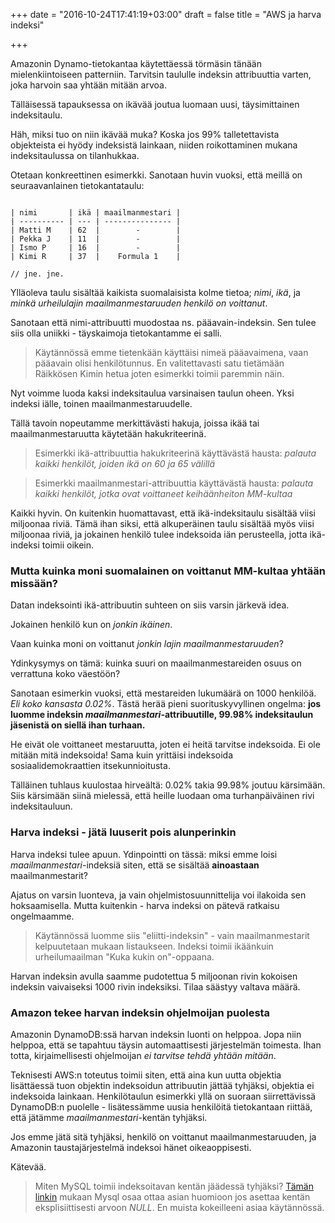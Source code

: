 +++
date = "2016-10-24T17:41:19+03:00"
draft = false
title = "AWS ja harva indeksi"

+++

Amazonin Dynamo-tietokantaa käytettäessä törmäsin tänään mielenkiintoiseen patterniin. Tarvitsin taululle indeksin attribuuttia varten, joka harvoin saa yhtään mitään arvoa. 

Tälläisessä tapauksessa on ikävää joutua luomaan uusi, täysimittainen indeksitaulu. 

Häh, miksi tuo on niin ikävää muka? Koska jos 99% talletettavista objekteista ei hyödy indeksistä lainkaan, niiden roikottaminen mukana indeksitaulussa on tilanhukkaa.

Otetaan konkreettinen esimerkki. Sanotaan huvin vuoksi, että meillä on seuraavanlainen tietokantataulu:

```

| nimi       | ikä | maailmanmestari |
| ---------- | --- | --------------- |
| Matti M    | 62  |        -        |
| Pekka J    | 11  |        -        |    
| Ismo P     | 16  |        -        | 
| Kimi R     | 37  |    Formula 1    | 

// jne. jne.

```

Ylläoleva taulu sisältää kaikista suomalaisista kolme tietoa; *nimi*, *ikä*, ja *minkä urheilulajin maailmanmestaruuden henkilö on voittanut*.

Sanotaan että nimi-attribuutti muodostaa ns. pääavain-indeksin. Sen tulee siis olla uniikki - täyskaimoja tietokantamme ei salli. 

> Käytännössä emme tietenkään käyttäisi nimeä pääavaimena, vaan pääavain olisi henkilötunnus. En valitettavasti satu tietämään Räikkösen Kimin hetua joten esimerkki toimii paremmin näin.

Nyt voimme luoda kaksi indeksitaulua varsinaisen taulun oheen. Yksi indeksi iälle, toinen maailmanmestaruudelle. 

Tällä tavoin nopeutamme merkittävästi hakuja, joissa ikää tai maailmanmestaruutta käytetään hakukriteerinä.

> Esimerkki ikä-attribuuttia hakukriteerinä käyttävästä hausta: *palauta kaikki henkilöt, joiden ikä on 60 ja 65 välillä*

> Esimerkki maailmanmestari-attribuuttia käyttävästä hausta: *palauta kaikki henkilöt, jotka ovat voittaneet keihäänheiton MM-kultaa* 

Kaikki hyvin. On kuitenkin huomattavast, että ikä-indeksitaulu sisältää viisi miljoonaa riviä. Tämä ihan siksi, että alkuperäinen taulu sisältää myös viisi miljoonaa riviä, ja jokainen henkilö tulee indeksoida iän perusteella, jotta ikä-indeksi toimii oikein.

### Mutta kuinka moni suomalainen on voittanut MM-kultaa yhtään missään?

Datan indeksointi ikä-attribuutin suhteen on siis varsin järkevä idea. 

Jokainen henkilö kun on *jonkin ikäinen*. 

Vaan kuinka moni on voittanut *jonkin lajin maailmanmestaruuden*? 

Ydinkysymys on tämä: kuinka suuri on maailmanmestareiden osuus on verrattuna koko väestöön?

Sanotaan esimerkin vuoksi, että mestareiden lukumäärä on 1000 henkilöä. *Eli koko kansasta 0.02%*. Tästä herää pieni suorituskyvyllinen ongelma: **jos luomme indeksin *maailmanmestari*-attribuutille, 99.98% indeksitaulun jäsenistä on siellä ihan turhaan.**

He eivät ole voittaneet mestaruutta, joten ei heitä tarvitse indeksoida. Ei ole mitään mitä indeksoida! Sama kuin yrittäisi indeksoida sosiaalidemokraattien itsekunnioitusta.

Tälläinen tuhlaus kuulostaa hirveältä: 0.02% takia 99.98% joutuu kärsimään. Siis kärsimään siinä mielessä, että heille luodaan oma turhanpäiväinen rivi indeksitauluun. 

### Harva indeksi - jätä luuserit pois alunperinkin

Harva indeksi tulee apuun. Ydinpointti on tässä: miksi emme loisi *maailmanmestari*-indeksiä siten, että se sisältää **ainoastaan** maailmanmestarit?

Ajatus on varsin luonteva, ja vain ohjelmistosuunnittelija voi ilakoida sen hoksaamisella. Mutta kuitenkin - harva indeksi on pätevä ratkaisu ongelmaamme.

> Käytännössä luomme siis "eliitti-indeksin" - vain maailmanmestarit kelpuutetaan mukaan listaukseen. Indeksi toimii ikäänkuin urheilumaailman "Kuka kukin on"-oppaana.

Harvan indeksin avulla saamme pudotettua 5 miljoonan rivin kokoisen indeksin vaivaiseksi 1000 rivin indeksiksi. Tilaa säästyy valtava määrä.

### Amazon tekee harvan indeksin ohjelmoijan puolesta

Amazonin DynamoDB:ssä harvan indeksin luonti on helppoa. Jopa niin helppoa, että se tapahtuu täysin automaattisesti järjestelmän toimesta. Ihan totta, kirjaimellisesti ohjelmoijan *ei tarvitse tehdä yhtään mitään*.

Teknisesti AWS:n toteutus toimii siten, että aina kun uutta objektia lisättäessä tuon objektin indeksoidun attribuutin jättää tyhjäksi, objektia ei indeksoida lainkaan. Henkilötaulun esimerkki yllä on suoraan siirrettävissä DynamoDB:n puolelle - lisätessämme uusia henkilöitä tietokantaan riittää, että jätämme *maailmanmestari*-kentän tyhjäksi. 

Jos emme jätä sitä tyhjäksi, henkilö on voittanut maailmanmestaruuden, ja Amazonin taustajärjestelmä indeksoi hänet oikeaoppisesti.

Kätevää.

> Miten MySQL toimii indeksoitavan kentän jäädessä tyhjäksi? [Tämän linkin](http://stackoverflow.com/questions/32217099/mysql-index-for-sparse-table) mukaan Mysql osaa ottaa asian huomioon jos asettaa kentän eksplisiittisesti arvoon *NULL*. En muista kokeilleeni asiaa käytännössä.



